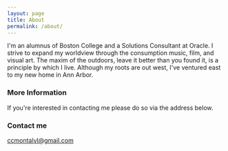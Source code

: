 ```yaml
---
layout: page
title: About
permalink: /about/
---
```


I'm an alumnus of Boston College and a Solutions Consultant at Oracle. I strive to expand my worldview through the consumption music, film, and visual art. The maxim of the outdoors, leave it better than you found it, is a principle by which I live. Although my roots are out west, I've ventured east to my new home in Ann Arbor.

### More Information

If you're interested in contacting me please do so via the address below.

### Contact me

[ccmontalvl@gmail.com](mailto:ccmontalv@gmail.com)
